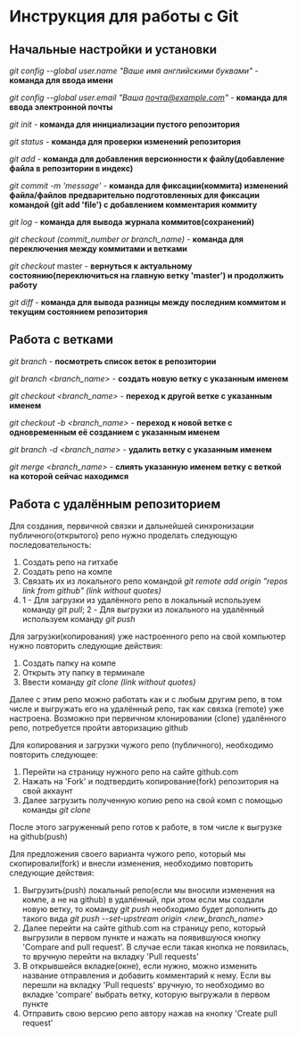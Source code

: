 # Инструкция для работы с Git

## Начальные настройки и установки

*git config --global user.name "Ваше имя английскими буквами"* - **команда для ввода имени**

*git config --global user.email "Ваша почта@example.com"* - **команда для ввода электронной почты**

*git init* - **команда для инициализации пустого репозитория**

*git status* - **команда для проверки изменений репозитория**

*git add* - **команда для добавления версионности к файлу(добавление файла в репозитории в индекс)**

*git commit -m 'message'* - **команда для фиксации(коммита) изменений файла/файлов предварительно подготовленных для фиксации командой (git add 'file') с добавлением комментария коммиту**

*git log* - **команда для вывода журнала коммитов(сохранений)**

*git checkout (commit_number or branch_name)* - **команда для переключения между коммитами и ветками**

*git checkout* master - **вернуться к актуальному состоянию(переключиться на главную ветку 'master') и продолжить работу**

*git diff* - **команда для вывода разницы между последним коммитом и текущим состоянием репозитория**

## Работа с ветками

*git branch* - **посмотреть список веток в репозитории**

*git branch <branch_name>* - **создать новую ветку с указанным именем**

*git checkout <branch_name>* - **переход к другой ветке с указанным именем**

*git checkout -b <branch_name>* - **переход к новой ветке с одновременным её созданием с указанным именем**

*git branch -d <branch_name>* - **удалить ветку с указанным именем**

*git merge <branch_name>* - **слиять указанную именем ветку с веткой на которой сейчас находимся**

## Работа с удалённым репозиторием

Для создания, первичной связки и дальнейшей синхронизации публичного(открытого) репо нужно проделать следующую последовательность:
1. Создать репо на гитхабе
2. Создать репо на компе
3. Связать их из локального репо командой *git remote add origin "repos link from github" (link without quotes)*
4. 1 - Для загрузки из удалённого репо в локальный используем команду *git pull*; 2 - Для выгрузки из локального на удалённый используем команду *git push*

Для загрузки(копирования) уже настроенного репо на свой компьютер нужно повторить следующие действия:
 1. Создать папку на компе 
 2. Открыть эту папку в терминале 
 3. Ввести команду *git clone <repos link from github> (link without quotes)* 
 
 Далее с этим репо можно работать как и с любым другим репо, в том числе и выгружать его на удалённый репо, так как связка (remote) уже настроена. Возможно при первичном клонировании (clone) удалённого репо, потребуется пройти авторизацию github

Для копирования и загрузки чужого репо (публичного), необходимо повторить следующее:
1. Перейти на страницу нужного репо на сайте github.com
2. Нажать на 'Fork' и подтвердить копирование(fork) репозитория на свой аккаунт
3. Далее загрузить полученную копию репо на свой комп с помощью команды *git clone <link>*

После этого загруженный репо готов к работе, в том числе к выгрузке на github(push)

Для предложения своего варианта чужого репо, который мы скопировали(fork) и внесли изменения, необходимо повторить следующие действия:
1. Выгрузить(push) локальный репо(если мы вносили изменения на компе, а не на github) в удалённый, при этом если мы создали новую ветку, то команду *git push* необходимо будет дополнить до такого вида *git push --set-upstream origin <new_branch_name>*
2. Далее перейти на сайте github.com на страницу репо, который выгрузили в первом пункте и нажать на появившуюся кнопку 'Compare and pull request'. В случае если такая кнопка не появилась, то вручную перейти на вкладку 'Pull requests'
3. В открывшейся вкладке(окне), если нужно, можно изменить название отправления и добавить комментарий к нему. Если вы перешли на вкладку 'Pull requests' вручную, то необходимо во вкладке 'compare' выбрать ветку, которую выгружали в первом пункте
4. Отправить свою версию репо автору нажав на кнопку 'Create pull request'
